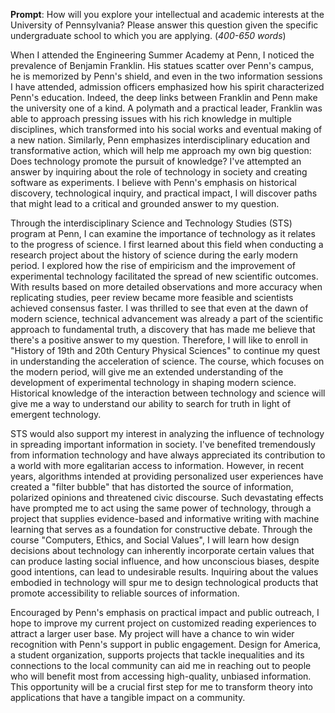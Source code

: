 __Prompt__: How will you explore your intellectual and academic interests at the University of Pennsylvania?  Please answer this question given the specific undergraduate school to which you are applying. (_400-650 words_)

When I attended the Engineering Summer Academy at Penn, I noticed the prevalence of Benjamin Franklin. His statues scatter over Penn's campus, he is memorized by Penn's shield, and even in the two information sessions I have attended, admission officers emphasized how his spirit characterized Penn's education. Indeed, the deep links between Franklin and Penn make the university one of a kind. A polymath and a practical leader, Franklin was able to approach pressing issues with his rich knowledge in multiple disciplines, which transformed into his social works and eventual making of a new nation. Similarly, Penn emphasizes interdisciplinary education and transformative action, which will help me approach my own big question: Does technology promote the pursuit of knowledge? I've attempted an answer by inquiring about the role of technology in society and creating software as experiments. I believe with Penn's emphasis on historical discovery, technological inquiry, and practical impact, I will discover paths that might lead to a critical and grounded answer to my question.

Through the interdisciplinary Science and Technology Studies (STS) program at Penn, I can examine the importance of technology as it relates to the progress of science. I first learned about this field when conducting ﻿a research project about the history of science during the early modern period. I explored how the rise of empiricism and the improvement of experimental technology facilitated the spread of new scientific outcomes. With results based on more detailed observations and more accuracy when replicating studies, peer review became more feasible and scientists achieved consensus faster. I was thrilled to see that even at the dawn of modern science, technical advancement was already a part of the scientific approach to fundamental truth, a discovery that has made me believe that there's a positive answer to my question. Therefore, I will like to enroll in "History of 19th and 20th Century Physical Sciences" to continue my quest in understanding the acceleration of science. The course, which focuses on the modern period, will give me an extended understanding of the development of experimental technology in shaping modern science. Historical knowledge of the interaction between technology and science will give me a way to understand our ability to search for truth in light of emergent technology.

STS would also support my interest in analyzing the influence of technology in spreading important information in society. I've benefited tremendously from information technology and have always appreciated its contribution to a world with more egalitarian access to information. However, in recent years, algorithms intended at providing personalized user experiences have created a "filter bubble" that has distorted the source of information, polarized opinions and threatened civic discourse. Such devastating effects have prompted me to act using the same power of technology, through a project that supplies evidence-based and informative writing with machine learning that serves as a foundation for constructive debate. Through the course "Computers, Ethics, and Social Values", I will learn how design decisions about technology can inherently incorporate certain values that can produce lasting social influence, and how unconscious biases, despite good intentions, can lead to undesirable results. Inquiring about the values embodied in technology will spur me to design technological products that promote accessibility to reliable sources of information.

Encouraged by Penn's emphasis on practical impact and public outreach, I hope to improve my current project on customized reading experiences to attract a larger user base. My project will have a chance to win wider recognition with Penn's support in public engagement. Design for America, a student organization, supports projects that tackle inequalities and its connections to the local community can aid me in reaching out to people who will benefit most from accessing high-quality, unbiased information. This opportunity will be a crucial first step for me to transform theory into applications that have a tangible impact on a community.